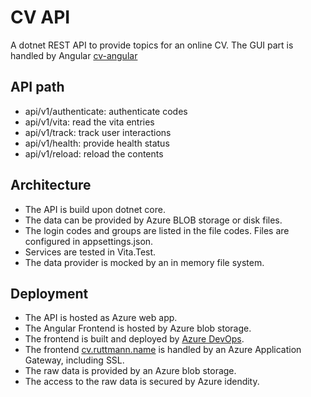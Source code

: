 # CV API

A dotnet REST API to provide topics for an online CV.
The GUI part is handled by Angular [cv-angular](https://github.com/git-ruttmann/cv-angular)

## API path

* api/v1/authenticate: authenticate codes
* api/v1/vita: read the vita entries
* api/v1/track: track user interactions
* api/v1/health: provide health status
* api/v1/reload: reload the contents

## Architecture

* The API is build upon dotnet core. 
* The data can be provided by Azure BLOB storage or disk files.
* The login codes and groups are listed in the file codes.
  Files are configured in appsettings.json.
* Services are tested in Vita.Test.
* The data provider is mocked by an in memory file system.

## Deployment

* The API is hosted as Azure web app.
* The Angular Frontend is hosted by Azure blob storage.
* The frontend is built and deployed by [Azure DevOps](https://dev.azure.com/az102/cv-angular).
* The frontend [cv.ruttmann.name](https://cv.ruttmann.name) is handled by an Azure Application Gateway, including SSL.
* The raw data is provided by an Azure blob storage.
* The access to the raw data is secured by Azure idendity.

